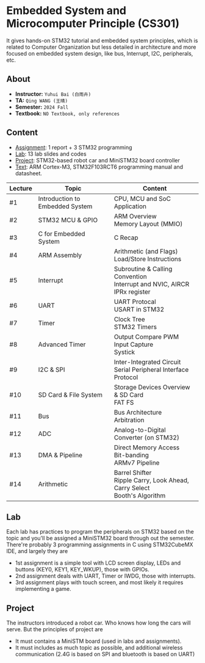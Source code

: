 # Embedded System and Microcomputer Principle (CS301)

It gives hands-on STM32 tutorial and embedded system principles, which is related to Computer Organization but less detailed in architecture and more focused on embedded system design, like bus, Interrupt, I2C, peripherals, etc.

## About

- **Instructor:** `Yuhui Bai (白雨卉)`
- **TA:** `Qing WANG (王晴)`
- **Semester:** `2024 Fall`
- **Textbook:** `NO Textbook, only references`

## Content

- [Assignment](./Assignment): 1 report + 3 STM32 programming
- [Lab](./Lab): 13 lab slides and codes
- [Project](https://github.com/SUSTech-ISACG-Association/ShinxSU7): STM32-based robot car and MiniSTM32 board controller
- [Text](./Text): ARM Cortex-M3, STM32F103RCT6 programming manual and datasheet.

| Lecture | Topic                           | Content                                                      |
| ------- | ------------------------------- | ------------------------------------------------------------ |
| #1      | Introduction to Embedded System | CPU, MCU and SoC<br>Application                              |
| #2      | STM32 MCU & GPIO                | ARM Overview<br>Memory Layout (MMIO)                         |
| #3      | C for Embedded System           | C Recap                                                      |
| #4      | ARM Assembly                    | Arithmetic (and Flags)<br>Load/Store Instructions            |
| #5      | Interrupt                       | Subroutine & Calling Convention<br>Interrupt and NVIC, AIRCR IPRx register |
| #6      | UART                            | UART Protocal<br>USART in STM32                              |
| #7      | Timer                           | Clock Tree<br>STM32 Timers                                   |
| #8      | Advanced Timer                  | Output Compare PWM<br>Input Capture<br>Systick               |
| #9      | I2C & SPI                       | Inter-Integrated Circuit<br>Serial Peripheral Interface Protocol |
| #10     | SD Card & File System           | Storage Devices Overview & SD Card<br>FAT FS                 |
| #11     | Bus                             | Bus Architecture<br>Arbitration                              |
| #12     | ADC                             | Analog-to-Digital Converter (on STM32)                       |
| #13      | DMA & Pipeline                  | Direct Memory Access<br>Bit-banding<br>ARMv7 Pipeline        |
| #14     | Arithmetic                      | Barrel Shifter<br>Ripple Carry, Look Ahead, Carry Select<br>Booth's Algorithm |

## Lab

Each lab has practices to program the peripherals on  STM32 based on the topic and you'll be assigned a MiniSTM32 board through out the semester. There're probably 3 programming assignments in C using STM32CubeMX IDE, and largely they are

- 1st assignment is a simple tool with LCD screen display, LEDs and buttons (KEY0, KEY1, KEY_WKUP), those with GPIOs.
- 2nd assignment deals with UART, Timer or IWDG, those with interrupts.
- 3rd assignment plays with touch screen, and most likely it requires implementing a game.

## Project

The instructors introduced a robot car. Who knows how long the cars will serve. But the principles of project are

- It must contains a MiniSTM board (used in labs and assignments).
- It must includes as much topic as possible, and additional wireless communication (2.4G is based on SPI and bluetooth is based on UART)
